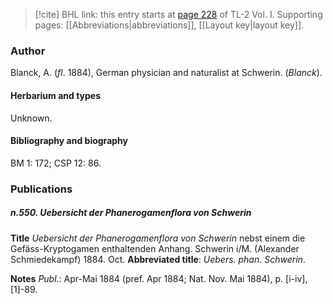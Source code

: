 > [!cite] BHL link: this entry starts at [page 228](https://www.biodiversitylibrary.org/item/103414#page/276/mode/1up) of TL-2 Vol. I.
> Supporting pages: [[Abbreviations|abbreviations]], [[Layout key|layout key]].

### Author

Blanck, A. (*fl*. 1884), German physician and naturalist at Schwerin. (*Blanck*).

#### Herbarium and types

Unknown.

#### Bibliography and biography

BM 1: 172; CSP 12: 86.

### Publications

##### n.550. Uebersicht der Phanerogamenflora von Schwerin

**Title**
*Uebersicht der Phanerogamenflora von Schwerin* nebst einem die Gefäss-Kryptogamen enthaltenden Anhang. Schwerin i/M. (Alexander Schmiedekampf) 1884. Oct.
**Abbreviated title**: *Uebers. phan. Schwerin*.

**Notes**
*Publ*.: Apr-Mai 1884 (pref. Apr 1884; Nat. Nov. Mai 1884), p. \[i-iv\], \[1\]-89.

